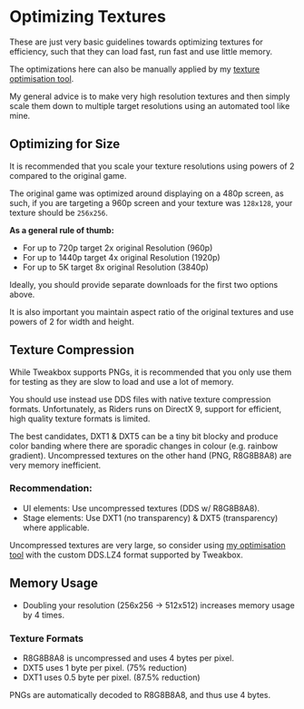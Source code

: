 # Optimizing Textures

These are just very basic guidelines towards optimizing textures for efficiency, such that they can load fast, run fast and use little memory.

The optimizations here can also be manually applied by my [texture optimisation tool](https://github.com/Sewer56/DolphinImageOptimizer).

My general advice is to make very high resolution textures and then simply scale them down to multiple target resolutions using an automated tool like mine.

## Optimizing for Size
It is recommended that you scale your texture resolutions using powers of 2 compared to the original game.

The original game was optimized around displaying on a 480p screen, as such, if you are targeting a 960p screen and your texture was `128x128`, your texture should be `256x256`.

**As a general rule of thumb:**
- For up to 720p target 2x original Resolution (960p)
- For up to 1440p target 4x original Resolution (1920p) 
- For up to 5K target 8x original Resolution (3840p)

Ideally, you should provide separate downloads for the first two options above.

It is also important you maintain aspect ratio of the original textures and use powers of 2 for width and height.

## Texture Compression

While Tweakbox supports PNGs, it is recommended that you only use them for testing as they are slow to load and use a lot of memory. 

You should use instead use DDS files with native texture compression formats.
Unfortunately, as Riders runs on DirectX 9, support for efficient, high quality texture formats is limited. 

The best candidates, DXT1 & DXT5 can be a tiny bit blocky and produce color banding where there are sporadic changes in colour (e.g. rainbow gradient). Uncompressed textures on the other hand (PNG, R8G8B8A8) are very memory inefficient.

### Recommendation:
- UI elements: Use uncompressed textures (DDS w/ R8G8B8A8).
- Stage elements: Use DXT1 (no transparency) & DXT5 (transparency) where applicable.

Uncompressed textures are very large, so consider using [my optimisation tool](https://github.com/Sewer56/DolphinImageOptimizer) with the custom DDS.LZ4 format supported by Tweakbox.

## Memory Usage
- Doubling your resolution (256x256 -> 512x512) increases memory usage by 4 times.

### Texture Formats
- R8G8B8A8 is uncompressed and uses 4 bytes per pixel.
- DXT5 uses 1 byte per pixel.   (75% reduction)
- DXT1 uses 0.5 byte per pixel. (87.5% reduction)

PNGs are automatically decoded to R8G8B8A8, and thus use 4 bytes.